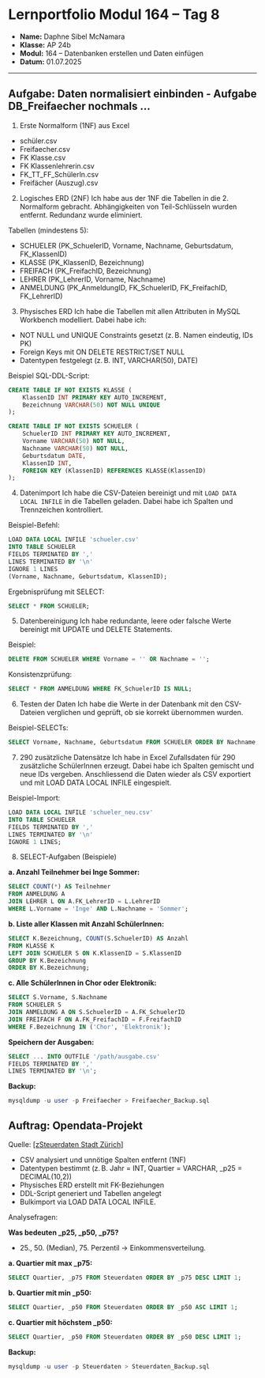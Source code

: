 # Lernportfolio Modul 164 – Tag 8
- **Name:** Daphne Sibel McNamara
- **Klasse:** AP 24b
- **Modul:** 164 – Datenbanken erstellen und Daten einfügen  
- **Datum:** 01.07.2025

---

## Aufgabe: Daten normalisiert einbinden - Aufgabe DB_Freifaecher nochmals ...

1. Erste Normalform (1NF) aus Excel

- schüler.csv
- Freifaecher.csv
- FK Klasse.csv
- FK Klassenlehrerin.csv
- FK_TT_FF_Schülerln.csv
- Freifächer (Auszug).csv


2. Logisches ERD (2NF)
Ich habe aus der 1NF die Tabellen in die 2. Normalform gebracht. Abhängigkeiten von Teil-Schlüsseln wurden entfernt. Redundanz wurde eliminiert.
  
Tabellen (mindestens 5):
- SCHUELER (PK_SchuelerID, Vorname, Nachname, Geburtsdatum, FK_KlassenID)
- KLASSE (PK_KlassenID, Bezeichnung)
- FREIFACH (PK_FreifachID, Bezeichnung)
- LEHRER (PK_LehrerID, Vorname, Nachname)
- ANMELDUNG (PK_AnmeldungID, FK_SchuelerID, FK_FreifachID, FK_LehrerID)


3. Physisches ERD
Ich habe die Tabellen mit allen Attributen in MySQL Workbench modelliert. Dabei habe ich:
- NOT NULL und UNIQUE Constraints gesetzt (z. B. Namen eindeutig, IDs PK)
- Foreign Keys mit ON DELETE RESTRICT/SET NULL
- Datentypen festgelegt (z. B. INT, VARCHAR(50), DATE)

Beispiel SQL-DDL-Script:
```sql
CREATE TABLE IF NOT EXISTS KLASSE (
    KlassenID INT PRIMARY KEY AUTO_INCREMENT,
    Bezeichnung VARCHAR(50) NOT NULL UNIQUE
);

CREATE TABLE IF NOT EXISTS SCHUELER (
    SchuelerID INT PRIMARY KEY AUTO_INCREMENT,
    Vorname VARCHAR(50) NOT NULL,
    Nachname VARCHAR(50) NOT NULL,
    Geburtsdatum DATE,
    KlassenID INT,
    FOREIGN KEY (KlassenID) REFERENCES KLASSE(KlassenID)
);
```

4. Datenimport
Ich habe die CSV-Dateien bereinigt und mit `LOAD DATA LOCAL INFILE` in die Tabellen geladen. Dabei habe ich Spalten und Trennzeichen kontrolliert.


Beispiel-Befehl:
```sql
LOAD DATA LOCAL INFILE 'schueler.csv'
INTO TABLE SCHUELER
FIELDS TERMINATED BY ','
LINES TERMINATED BY '\n'
IGNORE 1 LINES
(Vorname, Nachname, Geburtsdatum, KlassenID);
```

Ergebnisprüfung mit SELECT:
```sql
SELECT * FROM SCHUELER;
```

5. Datenbereinigung
Ich habe redundante, leere oder falsche Werte bereinigt mit UPDATE und DELETE Statements.

Beispiel:
```sql
DELETE FROM SCHUELER WHERE Vorname = '' OR Nachname = '';
```

Konsistenzprüfung:
```sql
SELECT * FROM ANMELDUNG WHERE FK_SchuelerID IS NULL;
```

6. Testen der Daten
Ich habe die Werte in der Datenbank mit den CSV-Dateien verglichen und geprüft, ob sie korrekt übernommen wurden.
 
Beispiel-SELECTs:
```sql
SELECT Vorname, Nachname, Geburtsdatum FROM SCHUELER ORDER BY Nachname;
```


7. 290 zusätzliche Datensätze
Ich habe in Excel Zufallsdaten für 290 zusätzliche SchülerInnen erzeugt. Dabei habe ich Spalten gemischt und neue IDs vergeben.
Anschliessend die Daten wieder als CSV exportiert und mit LOAD DATA LOCAL INFILE eingespielt.

Beispiel-Import:
```sql
LOAD DATA LOCAL INFILE 'schueler_neu.csv'
INTO TABLE SCHUELER
FIELDS TERMINATED BY ','
LINES TERMINATED BY '\n'
IGNORE 1 LINES;
```

8. SELECT-Aufgaben (Beispiele)

**a. Anzahl Teilnehmer bei Inge Sommer:**
```sql
SELECT COUNT(*) AS Teilnehmer
FROM ANMELDUNG A
JOIN LEHRER L ON A.FK_LehrerID = L.LehrerID
WHERE L.Vorname = 'Inge' AND L.Nachname = 'Sommer';
```

**b. Liste aller Klassen mit Anzahl SchülerInnen:**
```sql
SELECT K.Bezeichnung, COUNT(S.SchuelerID) AS Anzahl
FROM KLASSE K
LEFT JOIN SCHUELER S ON K.KlassenID = S.KlassenID
GROUP BY K.Bezeichnung
ORDER BY K.Bezeichnung;
```

**c. Alle SchülerInnen in Chor oder Elektronik:**
```sql
SELECT S.Vorname, S.Nachname
FROM SCHUELER S
JOIN ANMELDUNG A ON S.SchuelerID = A.FK_SchuelerID
JOIN FREIFACH F ON A.FK_FreifachID = F.FreifachID
WHERE F.Bezeichnung IN ('Chor', 'Elektronik');
```

**Speichern der Ausgaben:**
```sql
SELECT ... INTO OUTFILE '/path/ausgabe.csv'
FIELDS TERMINATED BY ','
LINES TERMINATED BY '\n';
```

**Backup:**
```sql
mysqldump -u user -p Freifaecher > Freifaecher_Backup.sql
```


## Auftrag: Opendata-Projekt

Quelle: [[zSteuerdaten Stadt Zürich]](https://www.bfs.admin.ch/bfs/de/home/statistiken.html)
- CSV analysiert und unnötige Spalten entfernt (1NF)
- Datentypen bestimmt (z. B. Jahr = INT, Quartier = VARCHAR, _p25 = DECIMAL(10,2))
- Physisches ERD erstellt mit FK-Beziehungen
- DDL-Script generiert und Tabellen angelegt
- Bulkimport via LOAD DATA LOCAL INFILE.

Analysefragen:

**Was bedeuten _p25, _p50, _p75?**
- 25., 50. (Median), 75. Perzentil → Einkommensverteilung.

**a. Quartier mit max _p75:**
```sql
SELECT Quartier, _p75 FROM Steuerdaten ORDER BY _p75 DESC LIMIT 1;
```

**b. Quartier mit min _p50:**
```sql
SELECT Quartier, _p50 FROM Steuerdaten ORDER BY _p50 ASC LIMIT 1;
```


**c. Quartier mit höchstem _p50:**
```sql
SELECT Quartier, _p50 FROM Steuerdaten ORDER BY _p50 DESC LIMIT 1;
```

**Backup:**
```sql
mysqldump -u user -p Steuerdaten > Steuerdaten_Backup.sql
```

